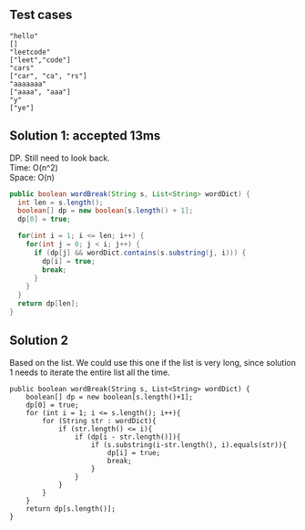 ## Test cases
```
"hello"
[]
"leetcode"
["leet","code"]
"cars"
["car", "ca", "rs"]
"aaaaaaa"
["aaaa", "aaa"]
"y"
["ye"]
```

## Solution 1: accepted 13ms

DP. Still need to look back.   
Time: O(n^2)  
Space: O(n)  

```java
public boolean wordBreak(String s, List<String> wordDict) {
  int len = s.length();
  boolean[] dp = new boolean[s.length() + 1];
  dp[0] = true;

  for(int i = 1; i <= len; i++) {
    for(int j = 0; j < i; j++) {
      if (dp[j] && wordDict.contains(s.substring(j, i))) {
        dp[i] = true;
        break;
      }
    }
  }
  return dp[len];
}
```


## Solution 2

Based on the list. We could use this one if the list is very long, since solution 1 needs to iterate the entire list all the time.  

```
public boolean wordBreak(String s, List<String> wordDict) {
    boolean[] dp = new boolean[s.length()+1];
    dp[0] = true;
    for (int i = 1; i <= s.length(); i++){
        for (String str : wordDict){
            if (str.length() <= i){
                if (dp[i - str.length()]){
                    if (s.substring(i-str.length(), i).equals(str)){
                        dp[i] = true;
                        break;
                    }
                }
            }
        }
    }
    return dp[s.length()];
}
```

